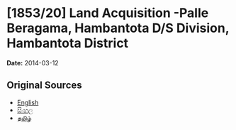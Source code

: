 # [1853/20] Land Acquisition -Palle Beragama, Hambantota D/S Division, Hambantota District

**Date:** 2014-03-12

## Original Sources

- [English](https://documents.gov.lk/view/extra-gazettes/2014/3/1853-20_E.pdf)
- [සිංහල](https://documents.gov.lk/view/extra-gazettes/2014/3/1853-20_S.pdf)
- [தமிழ்](https://documents.gov.lk/view/extra-gazettes/2014/3/1853-20_T.pdf)
